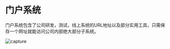 # 门户系统

门户系统包含了公司研发，测试，线上系统的URL地址以及部分实用工具，只需保存一个网址就能访问公司内部绝大部分子系统。

![capture](http://gitlab.source3g.com:10080/platform/platform-protal/raw/master/capture.png)